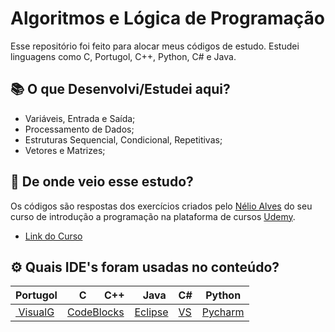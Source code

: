 
# Algoritmos e Lógica de Programação

Esse repositório foi feito para alocar meus códigos de estudo. Estudei linguagens como C, Portugol, C++, Python, C# e Java.


## 📚 O que Desenvolvi/Estudei aqui?

- Variáveis, Entrada e Saída; 
- Processamento de Dados;
- Estruturas Sequencial, Condicional, Repetitivas;
- Vetores e Matrizes;

## 🔎 De onde veio esse estudo?

Os códigos são respostas dos exercícios criados pelo [Nélio Alves](https://www.udemy.com/user/nelio-alves/) do seu curso de introdução a programação na plataforma de cursos [Udemy](https://www.udemy.com/).

- [Link do Curso](https://www.udemy.com/course/curso-algoritmos-logica-de-programacao/)

## ⚙️ Quais IDE's foram usadas no conteúdo?

|Portugol|    C      C++|  Java|C#|Python|
|--------|--------------|------|--|------|
|[ VisualG](https://sourceforge.net/projects/visualg30/)|[CodeBlocks](http://www.codeblocks.org/downloads)|[Eclipse](https://www.eclipse.org/downloads/)|[VS](https://docs.microsoft.com/pt-br/visualstudio/install/install-visual-studio?view=vs-2019)|[Pycharm](https://www.jetbrains.com/pycharm/download/)| 



